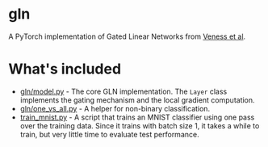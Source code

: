 # gln

A PyTorch implementation of Gated Linear Networks from [Veness et al](https://arxiv.org/abs/1910.01526).

# What's included

 * [gln/model.py](gln/model.py) - The core GLN implementation. The `Layer` class implements the gating mechanism and the local gradient computation.
 * [gln/one_vs_all.py](gln/one_vs_all.py) - A helper for non-binary classification.
 * [train_mnist.py](train_mnist.py) - A script that trains an MNIST classifier using one pass over the training data. Since it trains with batch size 1, it takes a while to train, but very little time to evaluate test performance.
